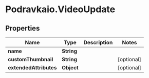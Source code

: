 # Podravkaio.VideoUpdate

## Properties
Name | Type | Description | Notes
------------ | ------------- | ------------- | -------------
**name** | **String** |  | 
**customThumbnail** | **String** |  | [optional] 
**extendedAttributes** | **Object** |  | [optional] 


